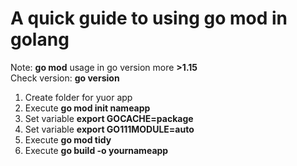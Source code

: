# A quick guide to using go mod in golang   

Note: **go mod** usage in go version more **>1.15**    
Check version: **go version**    

1. Create folder for yuor app    
2. Execute **go mod init nameapp**   
3. Set variable **export GOCACHE=package**  
4. Set variable **export GO111MODULE=auto**  
5. Execute **go mod tidy** 
6. Execute **go build -o yournameapp**   

